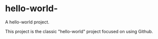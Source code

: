 # hello-world-
A hello-world project.

This project is the classic "hello-world" project focused on using Github.
